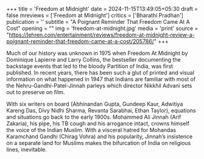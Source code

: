 +++
title = 'Freedom at Midnight'
date = 2024-11-15T13:49:05+05:30
draft = false
mreviews = ['Freedom at Midnight']
critics = ['Bharathi Pradhan']
publication = ''
subtitle = "A Poignant Reminder That Freedom Came At A Cost"
opening = ""
img = 'freedom-at-midnight.jpg'
media = 'print'
source = "https://lehren.com/entertainment/reviews/freedom-at-midnight-review-a-poignant-reminder-that-freedom-came-at-a-cost/205786/"
+++

Much of our history was unknown in 1975 when Freedom At Midnight by Dominique Lapierre and Larry Collins, the bestseller documenting the backstage events that led to the bloody Partition of India, was first published. In recent years, there has been such a glut of printed and visual information on what happened in 1947 that Indians are familiar with most of the Nehru-Gandhi-Patel-Jinnah parleys which director Nikkhil Advani sets out to preserve on film.

With six writers on board (Abhinandan Gupta, Gundeep Kaur, Adwitiya Kareng Das, Divy Nidhi Sharma, Revanta Sarabhai, Ethan Taylor), equations and situations go back to the early 1900s. Mohammed Ali Jinnah (Arif Zakaria), his pipe, his TB cough and his arrogance intact, crowns himself the voice of the Indian Muslim. With a visceral hatred for Mohandas Karamchand Gandhi (Chirag Vohra) and his popularity, Jinnah’s insistence on a separate land for Muslims makes the bifurcation of India on religious lines, inevitable.
